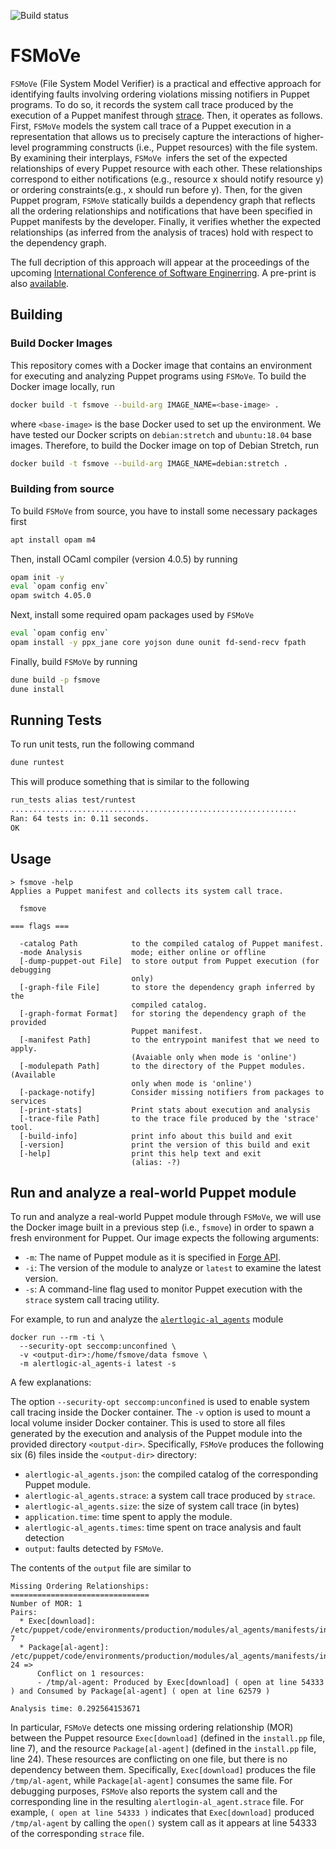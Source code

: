 ![Build status](https://api.travis-ci.org/AUEB-BALab/fsmove.svg?branch=master)

# FSMoVe

`FSMoVe`
(File System Model Verifier)
is a practical and effective approach
for identifying faults involving ordering violations
missing notifiers in Puppet programs.
To do so, it records the system call trace produced by
the execution of a Puppet manifest through [strace](https://strace.io/).
Then, it operates as follows.
First, `FSMoVe` models the system call trace of
a Puppet execution in a representation
that allows us to precisely capture the interactions
of higher-level programming constructs (i.e., Puppet resources)
with the file system.
By examining their interplays, `FSMoVe `infers the set of the
expected relationships of every Puppet resource with each other.
These relationships correspond to either notifications
(e.g., resource x should notify resource y)
or ordering constraints(e.g., x should run before y).
Then, for the given Puppet program,
`FSMoVe` statically builds a dependency graph
that reflects all the ordering relationships
and notifications that have been specified in Puppet manifests
by the developer. Finally, it verifies whether the expected
relationships (as inferred from the analysis of traces)
hold with respect to the dependency graph.


The full decription of this approach will appear at the proceedings of the upcoming
[International Conference of Software Enginerring](https://conf.researchr.org/track/icse-2020/).
A pre-print is also [available](https://dimitro.gr/assets/papers/SMS20.pdf).


## Building

### Build Docker Images

This repository comes with
a Docker image that contains
an environment for executing and analyzing Puppet programs
using `FSMoVe`.
To build the Docker image locally, run
```bash
docker build -t fsmove --build-arg IMAGE_NAME=<base-image> .
```
where `<base-image>` is the base Docker used to set up
the environment. We have tested our Docker scripts
on `debian:stretch` and `ubuntu:18.04` base images.
Therefore,
to build the Docker image on top of Debian Stretch,
run
```bash
docker build -t fsmove --build-arg IMAGE_NAME=debian:stretch .
```

### Building from source

To build `FSMoVe` from source, you have to
install some necessary packages first
```bash
apt install opam m4
```
Then, install OCaml compiler
(version 4.0.5)
by running
```bash
opam init -y
eval `opam config env`
opam switch 4.05.0
```

Next, install some required opam packages used by `FSMoVe`
```bash
eval `opam config env`
opam install -y ppx_jane core yojson dune ounit fd-send-recv fpath
```

Finally, build `FSMoVe` by running
```bash
dune build -p fsmove
dune install
```

## Running Tests

To run unit tests, run the following command

```bash
dune runtest
```

This will produce something that is similar to the following

```bash
run_tests alias test/runtest
................................................................
Ran: 64 tests in: 0.11 seconds.
OK
```

## Usage

```
> fsmove -help
Applies a Puppet manifest and collects its system call trace.

  fsmove

=== flags ===

  -catalog Path            to the compiled catalog of Puppet manifest.
  -mode Analysis           mode; either online or offline
  [-dump-puppet-out File]  to store output from Puppet execution (for debugging
                           only)
  [-graph-file File]       to store the dependency graph inferred by the
                           compiled catalog.
  [-graph-format Format]   for storing the dependency graph of the provided
                           Puppet manifest.
  [-manifest Path]         to the entrypoint manifest that we need to apply.
                           (Avaiable only when mode is 'online')
  [-modulepath Path]       to the directory of the Puppet modules. (Available
                           only when mode is 'online')
  [-package-notify]        Consider missing notifiers from packages to services
  [-print-stats]           Print stats about execution and analysis
  [-trace-file Path]       to the trace file produced by the 'strace' tool.
  [-build-info]            print info about this build and exit
  [-version]               print the version of this build and exit
  [-help]                  print this help text and exit
                           (alias: -?)

```

## Run and analyze a real-world Puppet module

To run and analyze a real-world Puppet module
through `FSMoVe`, we will use the Docker image
built in a previous step (i.e., `fsmove`)
in order to spawn a fresh environment for Puppet.
Our image expects the following arguments:
* `-m`: The name of Puppet module as it is specified in
 [Forge API](https://forge.puppet.com/).
* `-i`: The version of the module to analyze or `latest`
  to examine the latest version.
* `-s`: A command-line flag used to monitor Puppet execution
 with the `strace` system call tracing utility.

For example, to run and analyze the [`alertlogic-al_agents`](https://forge.puppet.com/alertlogic/al_agents) module
```
docker run --rm -ti \
  --security-opt seccomp:unconfined \
  -v <output-dir>:/home/fsmove/data fsmove \
  -m alertlogic-al_agents-i latest -s
```
A few explanations:

The option `--security-opt seccomp:unconfined` is used to
enable system call tracing inside the Docker container.
The `-v` option is used to mount a local volume
insider Docker container. This is used to store all files
generated by the execution and analysis of the Puppet module
into the provided directory `<output-dir>`.
Specifically, `FSMoVe` produces the following six (6) files
inside the `<output-dir>` directory:
* `alertlogic-al_agents.json`: the compiled catalog of the corresponding Puppet module.
* `alertlogic-al_agents.strace`: a system call trace produced by `strace`.
* `alertlogic-al_agents.size`: the size of system call trace (in bytes)
* `application.time`: time spent to apply the module.
* `alertlogic-al_agents.times`: time spent on trace analysis and fault detection
* `output`: faults detected by `FSMoVe`.

The contents of the `output` file are similar to
```
Missing Ordering Relationships:
===============================
Number of MOR: 1
Pairs:
  * Exec[download]: /etc/puppet/code/environments/production/modules/al_agents/manifests/install.pp: 7
  * Package[al-agent]: /etc/puppet/code/environments/production/modules/al_agents/manifests/install.pp: 24 =>
      Conflict on 1 resources:
      - /tmp/al-agent: Produced by Exec[download] ( open at line 54333 ) and Consumed by Package[al-agent] ( open at line 62579 )

Analysis time: 0.292564153671
```

In particular,
`FSMoVe` detects one missing ordering relationship (MOR)
between the Puppet resource `Exec[download]`
(defined in the `install.pp` file, line 7),
and the resource `Package[al-agent]`
(defined in the `install.pp` file, line 24).
These resources are conflicting on one file,
but there is no dependency between them.
Specifically,
`Exec[download]` produces the file `/tmp/al-agent`,
while `Package[al-agent]` consumes the same file.
For debugging purposes,
`FSMoVe` also reports the system call
and the corresponding line in
the resulting `alertlogin-al_agent.strace` file.
For example, `( open at line 54333 )`
indicates that `Exec[download]` produced
`/tmp/al-agent` by calling the `open()` system call
as it appears at line 54333 of
the corresponding `strace` file.
